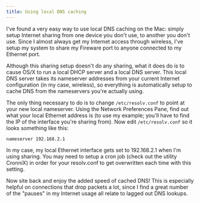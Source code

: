 ```yaml
---
title: Using local DNS caching
---
```


I've found a very easy way to use local DNS caching on the Mac: simply setup Internet sharing from one device you don't use, to another you don't use.  Since I almost always get my Internet access through wireless, I've setup my system to share my Fireware port to anyone connected to my Ethernet port.

Although this sharing setup doesn't do any sharing, what it does do is to cause OS/X to run a local DHCP server and a local DNS server.  This local DNS server takes its nameserver addresses from your current Internet configuration (in my case, wireless), so everything is automatically setup to cache DNS from the nameservers you're actually using.

The only thing necessary to do is to change `/etc/resolv.conf` to point at your new local nameserver.  Using the Network Preferences Pane, find out what your local Ethernet address is (to use my example; you'll have to find the IP of the interface you're sharing from).  Now edit `/etc/resolv.conf` so it looks something like this:

    nameserver 192.168.2.1

In my case, my local Ethernet interface gets set to 192.168.2.1 when I'm using sharing.  You may need to setup a cron job (check out the utility CronniX) in order for your resolv.conf to get overwritten each time with this setting.

Now site back and enjoy the added speed of cached DNS!  This is especially helpful on connections that drop packets a lot, since I find a great number of the "pauses" in my Internet usage all relate to lagged out DNS lookups.


